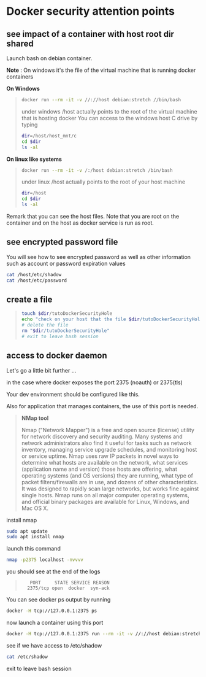 # Docker security attention points

## see impact of a container with host root dir shared
Launch bash on debian container.

**Note** :  On windows it's the file of the virtual machine that is running docker containers

**On Windows**
> ```bash
> docker run --rm -it -v //://host debian:stretch //bin/bash
> ```
>
> under windows /host actually points to the root of the virtual machine that is hosting docker
> You can access to the windows host C drive by typing
> ```bash
> dir=/host/host_mnt/c
> cd $dir
> ls -al
> ```

**On linux like systems**
> ```bash
> docker run --rm -it -v /:/host debian:stretch /bin/bash
> ```
>
> under linux /host actually points to the root of your host machine
> ```bash
> dir=/host
> cd $dir
> ls -al
> ```

Remark that you can see the host files. Note that you are root on the container and on the host as docker service is run as root.

## see encrypted password file

You will see how to see encrypted password as well as other information such as account or password expiration values

```bash
cat /host/etc/shadow
cat /host/etc/password
```

## create a file
> ```bash
> touch $dir/tutoDockerSecurityHole
> echo "check on your host that the file $dir/tutoDockerSecurityHole is created"
> # delete the file
> rm "$dir/tutoDockerSecurityHole"
> # exit to leave bash session
> ```

## access to docker daemon
Let's go a little bit further ...

in the case where docker exposes the port 2375 (noauth) or 2375(tls)

Your dev environment should be configured like this.

Also for application that manages containers, the use of this port is needed.

> **NMap tool**
>
> Nmap ("Network Mapper") is a free and open source (license) utility for network discovery and security auditing. 
> Many systems and network administrators also find it useful for 
> tasks such as network inventory, managing service upgrade schedules, 
> and monitoring host or service uptime. Nmap uses raw IP packets in 
> novel ways to determine what hosts are available on the network, 
> what services (application name and version) those hosts are offering, 
> what operating systems (and OS versions) they are running, what type of 
> packet filters/firewalls are in use, and dozens of other characteristics. 
> It was designed to rapidly scan large networks, but works fine against 
> single hosts. Nmap runs on all major computer operating systems, and 
> official binary packages are available for Linux, Windows, and Mac OS X. 

install nmap
```bash
sudo apt update
sudo apt install nmap
```

launch this command
```bash
nmap -p2375 localhost -nvvvv
```
you should see at the end of the logs
>        PORT     STATE SERVICE REASON
>       2375/tcp open  docker  syn-ack
        
You can see docker ps output by running
```bash
docker -H tcp://127.0.0.1:2375 ps
```
   
now launch a container using this port
```bash
docker -H tcp://127.0.0.1:2375 run --rm -it -v //://host debian:stretch //bin/bash
```

see if we have access to /etc/shadow
```bash
cat /etc/shadow
```
exit to leave bash session